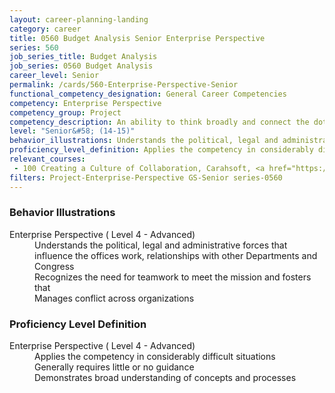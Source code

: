 ```yaml
---
layout: career-planning-landing
category: career
title: 0560 Budget Analysis Senior Enterprise Perspective
series: 560
job_series_title: Budget Analysis
job_series: 0560 Budget Analysis
career_level: Senior
permalink: /cards/560-Enterprise-Perspective-Senior
functional_competency_designation: General Career Competencies
competency: Enterprise Perspective
competency_group: Project
competency_description: An ability to think broadly and connect the dots among various aspects of the enterprise 
level: "Senior&#58; (14-15)"
behavior_illustrations: Understands the political, legal and administrative forces that influence the offices work, relationships with other Departments and Congress ? Recognizes the need for teamwork to meet the mission and fosters that ? Manages conflict across organizations
proficiency_level_definition: Applies the competency in considerably difficult situations ? Generally requires little or no guidance ? Demonstrates broad understanding of concepts and processes
relevant_courses: 
 - 100 Creating a Culture of Collaboration, Carahsoft, <a href="https://www.linkedin.com/learning/creating-a-culture-of-collaboration">https://www.linkedin.com/learning/creating-a-culture-of-collaboration</a>
filters: Project-Enterprise-Perspective GS-Senior series-0560
---
```


<div class="desktop:grid-col-6 margin-y-205">
  <div class="border-top-05 bg-white padding-2 shadow-5 height-full members-hover border-1px border-gray-30 border-top-orange radius-lg">
    <h3>Behavior Illustrations</h3>
    <dl class="text-base"><dt>Enterprise Perspective ( Level 4 - Advanced)</dt><dd>Understands the political, legal and administrative forces that influence the offices work, relationships with other Departments and Congress </dd><dd> Recognizes the need for teamwork to meet the mission and fosters that </dd><dd> Manages conflict across organizations</dd></dl>
  </div>
</div>
<div class="desktop:grid-col-6 margin-y-205">
  <div class="border-top-05 bg-white padding-2 shadow-5 height-full members-hover border-1px border-gray-30 border-top-orange radius-lg">
    <h3>Proficiency Level Definition</h3>
    <dl class="text-base"><dt>Enterprise Perspective ( Level 4 - Advanced)</dt><dd>Applies the competency in considerably difficult situations </dd><dd> Generally requires little or no guidance </dd><dd> Demonstrates broad understanding of concepts and processes</dd></dl>
  </div>
</div>
